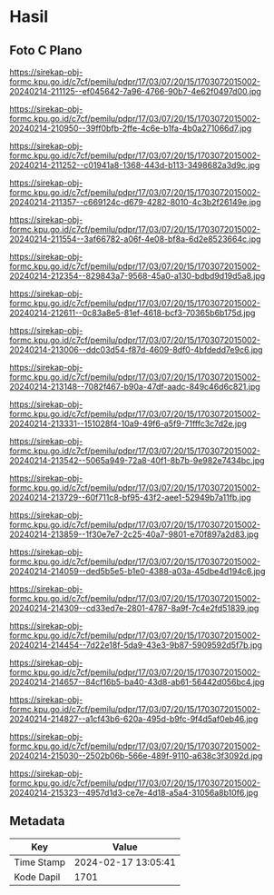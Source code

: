 # Hasil

## Foto C Plano

https://sirekap-obj-formc.kpu.go.id/c7cf/pemilu/pdpr/17/03/07/20/15/1703072015002-20240214-211125--ef045642-7a96-4766-90b7-4e62f0497d00.jpg

https://sirekap-obj-formc.kpu.go.id/c7cf/pemilu/pdpr/17/03/07/20/15/1703072015002-20240214-210950--39ff0bfb-2ffe-4c6e-b1fa-4b0a271066d7.jpg

https://sirekap-obj-formc.kpu.go.id/c7cf/pemilu/pdpr/17/03/07/20/15/1703072015002-20240214-211252--c01941a8-1368-443d-b113-3498682a3d9c.jpg

https://sirekap-obj-formc.kpu.go.id/c7cf/pemilu/pdpr/17/03/07/20/15/1703072015002-20240214-211357--c669124c-d679-4282-8010-4c3b2f26149e.jpg

https://sirekap-obj-formc.kpu.go.id/c7cf/pemilu/pdpr/17/03/07/20/15/1703072015002-20240214-211554--3af66782-a06f-4e08-bf8a-6d2e8523664c.jpg

https://sirekap-obj-formc.kpu.go.id/c7cf/pemilu/pdpr/17/03/07/20/15/1703072015002-20240214-212354--829843a7-9568-45a0-a130-bdbd9d19d5a8.jpg

https://sirekap-obj-formc.kpu.go.id/c7cf/pemilu/pdpr/17/03/07/20/15/1703072015002-20240214-212611--0c83a8e5-81ef-4618-bcf3-70365b6b175d.jpg

https://sirekap-obj-formc.kpu.go.id/c7cf/pemilu/pdpr/17/03/07/20/15/1703072015002-20240214-213006--ddc03d54-f87d-4609-8df0-4bfdedd7e9c6.jpg

https://sirekap-obj-formc.kpu.go.id/c7cf/pemilu/pdpr/17/03/07/20/15/1703072015002-20240214-213148--7082f467-b90a-47df-aadc-849c46d6c821.jpg

https://sirekap-obj-formc.kpu.go.id/c7cf/pemilu/pdpr/17/03/07/20/15/1703072015002-20240214-213331--151028f4-10a9-49f6-a5f9-71fffc3c7d2e.jpg

https://sirekap-obj-formc.kpu.go.id/c7cf/pemilu/pdpr/17/03/07/20/15/1703072015002-20240214-213542--5065a949-72a8-40f1-8b7b-9e982e7434bc.jpg

https://sirekap-obj-formc.kpu.go.id/c7cf/pemilu/pdpr/17/03/07/20/15/1703072015002-20240214-213729--60f711c8-bf95-43f2-aee1-52949b7a11fb.jpg

https://sirekap-obj-formc.kpu.go.id/c7cf/pemilu/pdpr/17/03/07/20/15/1703072015002-20240214-213859--1f30e7e7-2c25-40a7-9801-e70f897a2d83.jpg

https://sirekap-obj-formc.kpu.go.id/c7cf/pemilu/pdpr/17/03/07/20/15/1703072015002-20240214-214059--ded5b5e5-b1e0-4388-a03a-45dbe4d194c6.jpg

https://sirekap-obj-formc.kpu.go.id/c7cf/pemilu/pdpr/17/03/07/20/15/1703072015002-20240214-214309--cd33ed7e-2801-4787-8a9f-7c4e2fd51839.jpg

https://sirekap-obj-formc.kpu.go.id/c7cf/pemilu/pdpr/17/03/07/20/15/1703072015002-20240214-214454--7d22e18f-5da9-43e3-9b87-5909592d5f7b.jpg

https://sirekap-obj-formc.kpu.go.id/c7cf/pemilu/pdpr/17/03/07/20/15/1703072015002-20240214-214657--84cf16b5-ba40-43d8-ab61-56442d056bc4.jpg

https://sirekap-obj-formc.kpu.go.id/c7cf/pemilu/pdpr/17/03/07/20/15/1703072015002-20240214-214827--a1cf43b6-620a-495d-b9fc-9f4d5af0eb46.jpg

https://sirekap-obj-formc.kpu.go.id/c7cf/pemilu/pdpr/17/03/07/20/15/1703072015002-20240214-215030--2502b06b-566e-489f-9110-a638c3f3092d.jpg

https://sirekap-obj-formc.kpu.go.id/c7cf/pemilu/pdpr/17/03/07/20/15/1703072015002-20240214-215323--4957d1d3-ce7e-4d18-a5a4-31056a8b10f6.jpg


## Metadata

| Key        | Value               |
| ---------- | ------------------- |
| Time Stamp | 2024-02-17 13:05:41 |
| Kode Dapil | 1701                |



